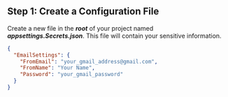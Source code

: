 ## Step 1: Create a Configuration File

Create a new file in the ***root*** of your project named ***appsettings.Secrets.json***. This file will contain your sensitive information.
```json
{
  "EmailSettings": {
    "FromEmail": "your_gmail_address@gmail.com",
    "FromName": "Your Name",
    "Password": "your_gmail_password"
  }
}
```


